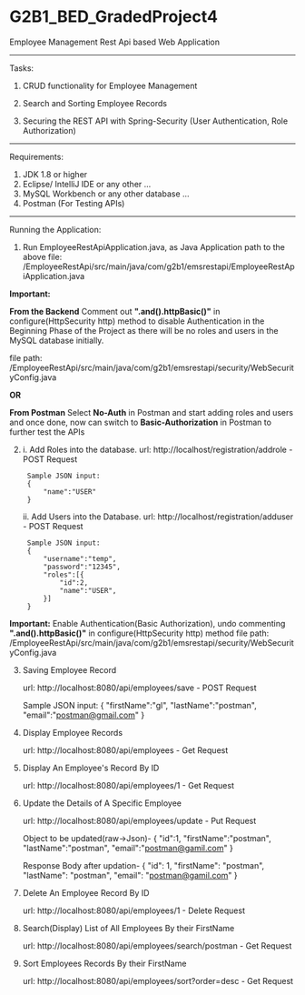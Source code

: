# G2B1_BED_GradedProject4
Employee Management Rest Api based Web Application

****************************************************************************************
Tasks:

1. CRUD functionality for Employee Management

2. Search and Sorting Employee Records

3. Securing the REST API with Spring-Security (User Authentication, Role Authorization)

****************************************************************************************

Requirements:

1. JDK 1.8 or higher
2. Eclipse/ IntelliJ IDE or any other ...
3. MySQL Workbench or any other database ...
4. Postman (For Testing APIs)

****************************************************************************************

Running the Application:

1. Run EmployeeRestApiApplication.java, as Java Application
    path to the above file: /EmployeeRestApi/src/main/java/com/g2b1/emsrestapi/EmployeeRestApiApplication.java

**Important:** 

**From the Backend**
Comment out **".and().httpBasic()"** in configure(HttpSecurity http) method to disable Authentication in the Beginning Phase of the Project as there will be no roles and users in the MySQL database initially.

file path: /EmployeeRestApi/src/main/java/com/g2b1/emsrestapi/security/WebSecurityConfig.java

**OR**

**From Postman**
Select **No-Auth** in Postman and start adding roles and users and once done, now can switch to **Basic-Authorization** in Postman to further test the APIs 

2. i. Add Roles into the database.
        url: http://localhost/registration/addrole - POST Request
        
        Sample JSON input:
        {
            "name":"USER"
        }
    
    ii. Add Users into the Database.
        url: http://localhost/registration/adduser - POST Request

        Sample JSON input:
        {
            "username":"temp",
            "password":"12345",
            "roles":[{
                "id":2,
                "name":"USER",
            }]
        }

**Important:** Enable Authentication(Basic Authorization), undo commenting **".and().httpBasic()"** in configure(HttpSecurity http) method 
file path: /EmployeeRestApi/src/main/java/com/g2b1/emsrestapi/security/WebSecurityConfig.java

3. Saving Employee Record
    
    url: http://localhost:8080/api/employees/save - POST Request

    Sample JSON input:
    {
       "firstName":"gl",
       "lastName":"postman",
       "email":"postman@gmail.com"
    }

4. Display Employee Records
   
   url: http://localhost:8080/api/employees - Get Request

5. Display An Employee's Record By ID

    url: http://localhost:8080/api/employees/1 - Get Request

6. Update the Details of A Specific Employee
   
    url: http://localhost:8080/api/employees/update - Put Request

    Object to be updated(raw->Json)- 
    {
       "id":1,
       "firstName":"postman",
       "lastName":"postman",
       "email":"postman@gamil.com"
    }

    Response Body after updation-
    {
       "id": 1,
       "firstName": "postman",
       "lastName": "postman",
       "email": "postman@gamil.com"
    }

7. Delete An Employee Record By ID

    url: http://localhost:8080/api/employees/1 - Delete Request

8. Search(Display) List of All Employees By their FirstName

    url: http://localhost:8080/api/employees/search/postman - Get Request

9. Sort Employees Records By their FirstName
    
   url: http://localhost:8080/api/employees/sort?order=desc - Get Request 

